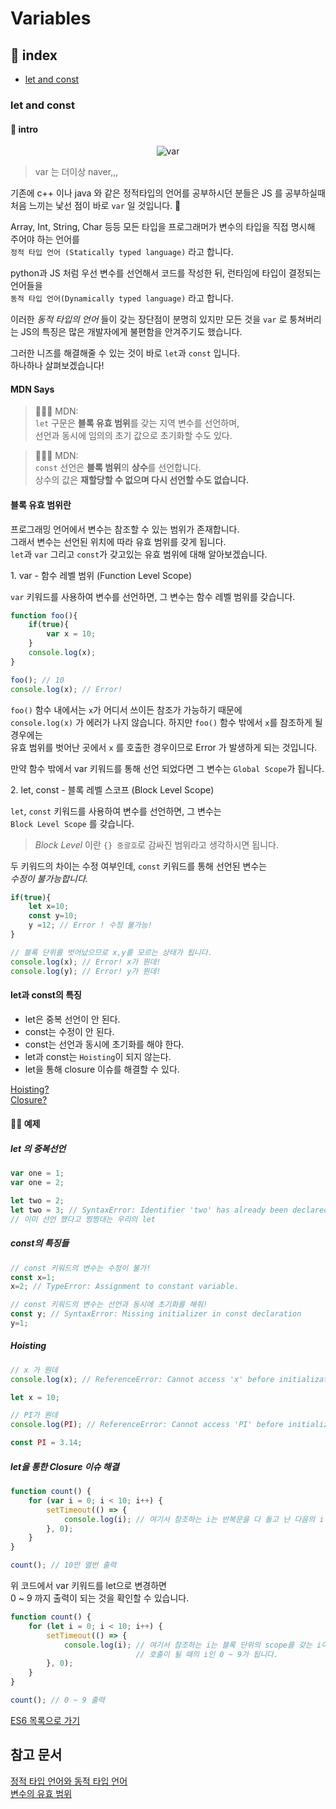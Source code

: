 # Variables

## 📖 index

- [let and const](#let-and-const)

### let and const

#### 🚀 intro

<p align="center">
    <image alt="var" src="../../images/es6/es6_var.jpg">
</p>

> var 는 더이상 naver,,,

기존에 c++ 이나 java 와 같은 정적타입의 언어를 공부하시던 분들은 JS 를 공부하실때  
처음 느끼는 낯선 점이 바로 `var` 일 것입니다. 🤦

Array, Int, String, Char 등등 모든 타입을 프로그래머가 변수의 타입을 직접 명시해 주어야 하는 언어를  
`정적 타입 언어 (Statically typed language)` 라고 합니다.

python과 JS 처럼 우선 변수를 선언해서 코드를 작성한 뒤, 런타임에 타입이 결정되는 언어들을  
`동적 타입 언어(Dynamically typed language)` 라고 합니다.

이러한 _동적 타입의 언어_ 들이 갖는 장단점이 분명히 있지만 모든 것을 `var` 로 퉁쳐버리는 JS의 특징은 많은 개발자에게 불편함을 안겨주기도 했습니다.

그러한 니즈를 해결해줄 수 있는 것이 바로 `let`과 `const` 입니다.  
하나하나 살펴보겠습니다!

#### MDN Says

> 👨🏼‍⚖️ MDN:  
> `let` 구문은 **블록 유효 범위**를 갖는 지역 변수를 선언하며,  
> 선언과 동시에 임의의 초기 값으로 초기화할 수도 있다.

> 👨🏼‍⚖️ MDN:  
> `const` 선언은 **블록 범위**의 **상수**를 선언합니다.  
> 상수의 값은 **재할당할 수 없으며 다시 선언할 수도 없습니다.**

#### 블록 유효 범위란

프로그래밍 언어에서 변수는 참조할 수 있는 범위가 존재합니다.  
그래서 변수는 선언된 위치에 따라 유효 범위를 갖게 됩니다.  
`let`과 `var` 그리고 `const`가 갖고있는 유효 범위에 대해 알아보겠습니다.

1\. var - 함수 레벨 범위 (Function Level Scope)

`var` 키워드를 사용하여 변수를 선언하면, 그 변수는 함수 레벨 범위를 갖습니다.

```JavaScript
function foo(){
    if(true){
        var x = 10;
    }
    console.log(x);
}

foo(); // 10
console.log(x); // Error!
```

`foo()` 함수 내에서는 `x`가 어디서 쓰이든 참조가 가능하기 때문에  
`console.log(x)` 가 에러가 나지 않습니다. 하지만 `foo()` 함수 밖에서 `x`를 참조하게 될 경우에는  
유효 범위를 벗어난 곳에서 `x` 를 호출한 경우이므로 Error 가 발생하게 되는 것입니다.

만약 함수 밖에서 var 키워드를 통해 선언 되었다면 그 변수는 `Global Scope`가 됩니다.

2\. let, const - 블록 레벨 스코프 (Block Level Scope)

`let`, `const` 키워드를 사용하여 변수를 선언하면, 그 변수는  
`Block Level Scope` 를 갖습니다.

> _*Block Level*_ 이란 `{} 중괄호`로 감싸진 범위라고 생각하시면 됩니다.

두 키워드의 차이는 수정 여부인데, `const` 키워드를 통해 선언된 변수는  
_수정이 불가능합니다._

```JavaScript
if(true){
    let x=10;
    const y=10;
    y =12; // Error ! 수정 불가능!
}

// 블록 단위를 벗어났으므로 x,y를 모르는 상태가 됩니다.
console.log(x); // Error! x가 뭔데!
console.log(y); // Error! y가 뭔데!
```

#### let과 const의 특징

- let은 중복 선언이 안 된다.
- const는 수정이 안 된다.
- const는 선언과 동시에 초기화를 해야 한다.
- let과 const는 `Hoisting`이 되지 않는다.
- let을 통해 closure 이슈를 해결할 수 있다.

[Hoisting?](https://github.com/Minsoo-web/es_features/blob/master/etc/execution_context.md#12-변수-객체화-실행-feat-hoisting)  
[Closure?](https://github.com/Minsoo-web/es_features/blob/master/etc/closure.md)

#### 🏄‍♂️ 예제

##### let 의 중복선언

```JavaScript
var one = 1;
var one = 2;

let two = 2;
let two = 3; // SyntaxError: Identifier 'two' has already been declared
// 이미 선언 했다고 찡찡대는 우리의 let
```

##### const의 특징들

```JavaScript
// const 키워드의 변수는 수정이 불가!
const x=1;
x=2; // TypeError: Assignment to constant variable.

// const 키워드의 변수는 선언과 동시에 초기화를 해줘!
const y; // SyntaxError: Missing initializer in const declaration
y=1;
```

##### Hoisting

```JavaScript
// x 가 뭔데
console.log(x); // ReferenceError: Cannot access 'x' before initialization

let x = 10;

// PI가 뭔데
console.log(PI); // ReferenceError: Cannot access 'PI' before initialization

const PI = 3.14;
```

##### let을 통한 Closure 이슈 해결

```JavaScript
function count() {
    for (var i = 0; i < 10; i++) {
        setTimeout(() => {
            console.log(i); // 여기서 참조하는 i는 반복문을 다 돌고 난 다음의 i 이기 때문에 10이 됩니다.
        }, 0);
    }
}

count(); // 10만 열번 출력

```

위 코드에서 var 키워드를 let으로 변경하면  
0 ~ 9 까지 출력이 되는 것을 확인할 수 있습니다.

```JavaScript
function count() {
    for (let i = 0; i < 10; i++) {
        setTimeout(() => {
            console.log(i); // 여기서 참조하는 i는 블록 단위의 scope를 갖는 i이기 때문에
                            // 호출이 될 때의 i인 0 ~ 9가 됩니다.
        }, 0);
    }
}

count(); // 0 ~ 9 출력
```

[ES6 목록으로 가기](https://github.com/Minsoo-web/es_features/blob/master/es6/README.md#-es6-주요-특징들)

## 참고 문서

[정적 타입 언어와 동적 타입 언어](https://inpages.tistory.com/95)  
[변수의 유효 범위](https://victorydntmd.tistory.com/45)
